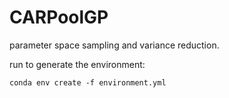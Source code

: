 # CARPoolGP
parameter space sampling and variance reduction. 

run to generate the environment:

```conda env create -f environment.yml``` 

